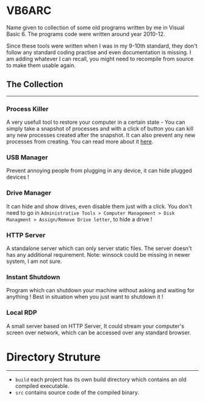 # VB6ARC
Name given to collection of some old programs written by me in Visual Basic 6. 
The programs code were written around year 2010-12. 

Since these tools were written when I was in my 9-10th standard, they don't follow any standard coding practise and even documentation is missing. I am adding whatever I can recall, you might need to recompile from source to make them usable again.

## The Collection
------------------
### Process Killer
A very usefull tool to restore your computer in a certain state - You can simply take a snapshot of processes and with a click of button you can kill any new processes created after the snapshot. It can also prevent any new processes from creating. 
You can read more about it [here](Process_Killer).

### USB Manager
Prevent annoying people from plugging in any device, it can hide plugged devices !

### Drive Manager
It can hide and show drives, even disable them just with a click. You don't need to go in `Administrative Tools > Computer Management > Disk Managment > Assign/Remove Drive letter`, to hide a drive !

### HTTP Server
A standalone server which can only server static files. The server doesn't has any additional requirement.
Note: winsock could be missing in newer system, I am not sure.

### Instant Shutdown
Program which can shutdown your machine without asking and waiting for anything ! Best in situation when you just want to shutdown it !

### Local RDP 
A small server based on HTTP Server, It could stream your computer's screen over network, which can be accessed over any standard browser.

# Directory Struture
--------------
- `build` each project has its own build directory which contains an old compiled executable.
- `src` contains source code of the compiled binary. 

 
